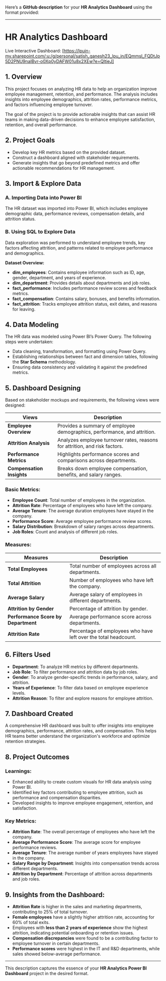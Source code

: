  Here’s a **GitHub description** for your **HR Analytics Dashboard** using the format provided:

---

# HR Analytics Dashboard

Live Interactive Dashboard: [https://lpuin-my.sharepoint.com/:u:/g/personal/satish_ganesh23_lpu_in/EQmmsl_FQDtJp5D2PNU9naIBvr-o0Xp0yDAFW01u8x2XEw?e=QltieJ]

## 1. Overview
This project focuses on analyzing HR data to help an organization improve employee management, retention, and performance. The analysis includes insights into employee demographics, attrition rates, performance metrics, and factors influencing employee turnover.

The goal of the project is to provide actionable insights that can assist HR teams in making data-driven decisions to enhance employee satisfaction, retention, and overall performance.

## 2. Project Goals
- Develop key HR metrics based on the provided dataset.
- Construct a dashboard aligned with stakeholder requirements.
- Generate insights that go beyond predefined metrics and offer actionable recommendations for HR management.

## 3. Import & Explore Data

### A. Importing Data into Power BI
The HR dataset was imported into Power BI, which includes employee demographic data, performance reviews, compensation details, and attrition status.

### B. Using SQL to Explore Data
Data exploration was performed to understand employee trends, key factors affecting attrition, and patterns related to employee performance and demographics.

**Dataset Overview:**
- **dim_employees**: Contains employee information such as ID, age, gender, department, and years of experience.
- **dim_department**: Provides details about departments and job roles.
- **fact_performance**: Includes performance review scores and feedback metrics.
- **fact_compensation**: Contains salary, bonuses, and benefits information.
- **fact_attrition**: Tracks employee attrition status, exit dates, and reasons for leaving.

## 4. Data Modeling
The HR data was modeled using Power BI’s Power Query. The following steps were undertaken:
- Data cleaning, transformation, and formatting using Power Query.
- Establishing relationships between fact and dimension tables, following the **Star Schema** methodology.
- Ensuring data consistency and validating it against the predefined metrics.

## 5. Dashboard Designing
Based on stakeholder mockups and requirements, the following views were designed:

| **Views**         | **Description**                                          |
|-------------------|----------------------------------------------------------|
| **Employee Overview** | Provides a summary of employee demographics, performance, and attrition. |
| **Attrition Analysis** | Analyzes employee turnover rates, reasons for attrition, and risk factors. |
| **Performance Metrics** | Highlights performance scores and comparisons across departments. |
| **Compensation Insights** | Breaks down employee compensation, benefits, and salary ranges. |

### Basic Metrics:
- **Employee Count**: Total number of employees in the organization.
- **Attrition Rate**: Percentage of employees who have left the company.
- **Average Tenure**: The average duration employees have stayed in the company.
- **Performance Score**: Average employee performance review scores.
- **Salary Distribution**: Breakdown of salary ranges across departments.
- **Job Roles**: Count and analysis of different job roles.

### Measures:
| **Measures**         | **Description**                                         |
|----------------------|---------------------------------------------------------|
| **Total Employees**   | Total number of employees across all departments.       |
| **Total Attrition**   | Number of employees who have left the company.          |
| **Average Salary**    | Average salary of employees in different departments.   |
| **Attrition by Gender** | Percentage of attrition by gender.                    |
| **Performance Score by Department** | Average performance score across departments. |
| **Attrition Rate**    | Percentage of employees who have left over the total headcount. |

## 6. Filters Used
- **Department**: To analyze HR metrics by different departments.
- **Job Role**: To filter performance and attrition data by job roles.
- **Gender**: To analyze gender-specific trends in performance, salary, and attrition.
- **Years of Experience**: To filter data based on employee experience levels.
- **Attrition Reason**: To filter and explore reasons for employee attrition.

## 7. Dashboard Created
A comprehensive HR dashboard was built to offer insights into employee demographics, performance, attrition rates, and compensation. This helps HR teams better understand the organization's workforce and optimize retention strategies.

## 8. Project Outcomes
### Learnings:
- Enhanced ability to create custom visuals for HR data analysis using Power BI.
- Identified key factors contributing to employee attrition, such as performance and compensation disparities.
- Developed insights to improve employee engagement, retention, and satisfaction.

### Key Metrics:
- **Attrition Rate**: The overall percentage of employees who have left the company.
- **Average Performance Score**: The average score for employee performance reviews.
- **Average Tenure**: The average number of years employees have stayed in the company.
- **Salary Range by Department**: Insights into compensation trends across different departments.
- **Attrition by Department**: Percentage of attrition across departments and job roles.

## 9. Insights from the Dashboard:
- **Attrition Rate** is higher in the sales and marketing departments, contributing to 25% of total turnover.
- **Female employees** have a slightly higher attrition rate, accounting for 60% of total exits.
- Employees with **less than 2 years of experience** show the highest attrition, indicating potential onboarding or retention issues.
- **Compensation discrepancies** were found to be a contributing factor to employee turnover in certain departments.
- **Performance scores** were highest in the IT and R&D departments, while sales showed below-average performance.

---

This description captures the essence of your **HR Analytics Power BI Dashboard** project in the desired format.
